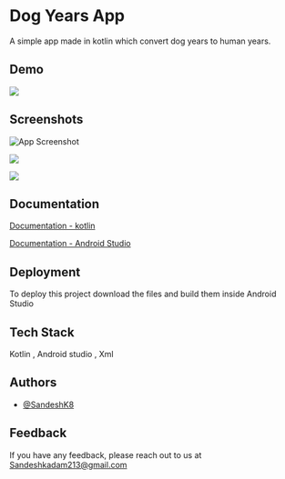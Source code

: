 
# Dog Years App
A simple app made in kotlin which convert dog years to human years.



## Demo



![](https://imgur.com/a/g5ME8fu)

## Screenshots

![App Screenshot](https://i.imgur.com/ICX9STx.png)

![](https://i.imgur.com/exAfGtX.png)

![](https://i.imgur.com/isz47R8.png)


## Documentation

[Documentation - kotlin](https://kotlinlang.org/docs/home.html)

[Documentation - Android Studio](https://developer.android.com/studio)

## Deployment

To deploy this project download the files and build them inside Android Studio


## Tech Stack

Kotlin , Android studio , Xml 


## Authors

- [@SandeshK8](https://www.github.com/sandeshk8)


## Feedback

If you have any feedback, please reach out to us at Sandeshkadam213@gmail.com

